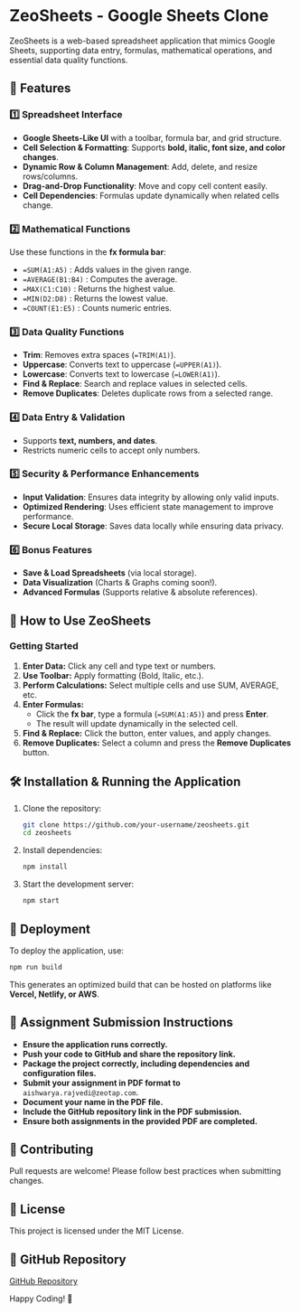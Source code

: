 # ZeoSheets - Google Sheets Clone

ZeoSheets is a web-based spreadsheet application that mimics Google Sheets, supporting data entry, formulas, mathematical operations, and essential data quality functions.

## 🚀 Features

### **1️⃣ Spreadsheet Interface**
- **Google Sheets-Like UI** with a toolbar, formula bar, and grid structure.
- **Cell Selection & Formatting**: Supports **bold, italic, font size, and color changes**.
- **Dynamic Row & Column Management**: Add, delete, and resize rows/columns.
- **Drag-and-Drop Functionality**: Move and copy cell content easily.
- **Cell Dependencies**: Formulas update dynamically when related cells change.

### **2️⃣ Mathematical Functions**
Use these functions in the **fx formula bar**:
- ```=SUM(A1:A5)``` : Adds values in the given range.
- ```=AVERAGE(B1:B4)``` : Computes the average.
- ```=MAX(C1:C10)``` : Returns the highest value.
- ```=MIN(D2:D8)``` : Returns the lowest value.
- ```=COUNT(E1:E5)``` : Counts numeric entries.

### **3️⃣ Data Quality Functions**
- **Trim**: Removes extra spaces (```=TRIM(A1)```).
- **Uppercase**: Converts text to uppercase (```=UPPER(A1)```).
- **Lowercase**: Converts text to lowercase (```=LOWER(A1)```).
- **Find & Replace**: Search and replace values in selected cells.
- **Remove Duplicates**: Deletes duplicate rows from a selected range.

### **4️⃣ Data Entry & Validation**
- Supports **text, numbers, and dates**.
- Restricts numeric cells to accept only numbers.

### **5️⃣ Security & Performance Enhancements**
- **Input Validation**: Ensures data integrity by allowing only valid inputs.
- **Optimized Rendering**: Uses efficient state management to improve performance.
- **Secure Local Storage**: Saves data locally while ensuring data privacy.

### **6️⃣ Bonus Features**
- **Save & Load Spreadsheets** (via local storage).
- **Data Visualization** (Charts & Graphs coming soon!).
- **Advanced Formulas** (Supports relative & absolute references).

## 📜 How to Use ZeoSheets

### **Getting Started**
1. **Enter Data:** Click any cell and type text or numbers.
2. **Use Toolbar:** Apply formatting (Bold, Italic, etc.).
3. **Perform Calculations:** Select multiple cells and use SUM, AVERAGE, etc.
4. **Enter Formulas:**
   - Click the **fx bar**, type a formula (```=SUM(A1:A5)```) and press **Enter**.
   - The result will update dynamically in the selected cell.
5. **Find & Replace:** Click the button, enter values, and apply changes.
6. **Remove Duplicates:** Select a column and press the **Remove Duplicates** button.

## 🛠 Installation & Running the Application

1. Clone the repository:
   ```sh
   git clone https://github.com/your-username/zeosheets.git
   cd zeosheets
   ```
2. Install dependencies:
   ```sh
   npm install
   ```
3. Start the development server:
   ```sh
   npm start
   ```

## 📂 Deployment
To deploy the application, use:
```sh
npm run build
```
This generates an optimized build that can be hosted on platforms like **Vercel, Netlify, or AWS**.

## 📌 Assignment Submission Instructions
- **Ensure the application runs correctly.**
- **Push your code to GitHub and share the repository link.**
- **Package the project correctly, including dependencies and configuration files.**
- **Submit your assignment in PDF format to** `aishwarya.rajvedi@zeotap.com`.
- **Document your name in the PDF file.**
- **Include the GitHub repository link in the PDF submission.**
- **Ensure both assignments in the provided PDF are completed.**

## 🤝 Contributing
Pull requests are welcome! Please follow best practices when submitting changes.

## 📝 License
This project is licensed under the MIT License.

## 🔗 GitHub Repository
[GitHub Repository](https://github.com/your-username/zeosheets)

Happy Coding! 🚀
